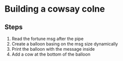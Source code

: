 # Building a cowsay colne 

## Steps

1. Read the fortune msg after the pipe
2. Create a balloon basing on the msg size dynamically
3. Print the balloon with the message inside
4. Add a cow at the bottom of the balloon